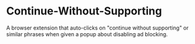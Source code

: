 # Continue-Without-Supporting
A browser extension that auto-clicks on "continue without supporting" or similar phrases when given a popup about disabling ad blocking.

